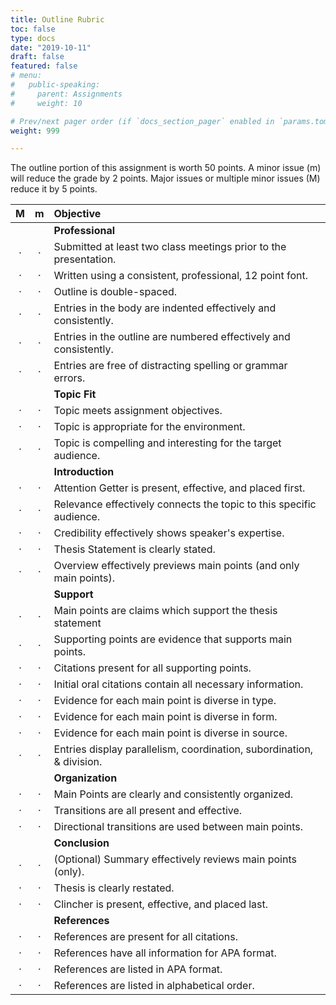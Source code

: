 ```yaml
---
title: Outline Rubric
toc: false
type: docs
date: "2019-10-11"
draft: false
featured: false
# menu:
#   public-speaking:
#     parent: Assignments
#     weight: 10

# Prev/next pager order (if `docs_section_pager` enabled in `params.toml`)
weight: 999

---
```


The outline portion of this assignment is worth 50 points.
A minor issue (m) will reduce the grade by 2 points.
Major issues or multiple minor issues (M) reduce it by 5 points.

| M | m | Objective                                                          |
|:-:|:-:|:------------------------------------------------------------------------------------------|
|   |   | **Professional**                                                      |
| · | · | Submitted at least two class meetings prior to the presentation.      |
| · | · | Written using a consistent, professional, 12 point font.              |
| · | · | Outline is double-spaced.                                             |
| · | · | Entries in the body are indented effectively and consistently.        |
| · | · | Entries in the outline are numbered effectively and consistently.     |
| · | · | Entries are free of distracting spelling or grammar errors.           |
|   |   | **Topic Fit**                                                         |
| · | · | Topic meets assignment objectives.                                    |
| · | · | Topic is appropriate for the environment.                             |
| · | · | Topic is compelling and interesting for the target audience.          |
|   |   | **Introduction**                                                      |
| · | · | Attention Getter is present, effective, and placed first.             |
| · | · | Relevance effectively connects the topic to this specific audience.   |
| · | · | Credibility effectively shows speaker's expertise.                    |
| · | · | Thesis Statement is clearly stated.                                   |
| · | · | Overview effectively previews main points (and only main points).     |
|   |   | **Support**                                                           |
| · | · | Main points are claims which support the thesis statement             |
| · | · | Supporting points are evidence that supports main points.             |
| · | · | Citations present for all supporting points.                          |
| · | · | Initial oral citations contain all necessary information.             |
| · | · | Evidence for each main point is diverse in type.                      |
| · | · | Evidence for each main point is diverse in form.                      |
| · | · | Evidence for each main point is diverse in source.                    |
| · | · | Entries display parallelism, coordination, subordination, & division. |
|   |   | **Organization**                                                      |
| · | · | Main Points are clearly and consistently organized.                   |
| · | · | Transitions are all present and effective.                            |
| · | · | Directional transitions are used between main points.                 |
|   |   | **Conclusion**                                                        |
| · | · | (Optional) Summary effectively reviews main points (only).            |
| · | · | Thesis is clearly restated.                                           |
| · | · | Clincher is present, effective, and placed last.                      |
|   |   | **References**                                                        |
| · | · | References are present for all citations.                             |
| · | · | References have all information for APA format.                       |
| · | · | References are listed in APA format.                                  |
| · | · | References are listed in alphabetical order.                          |
